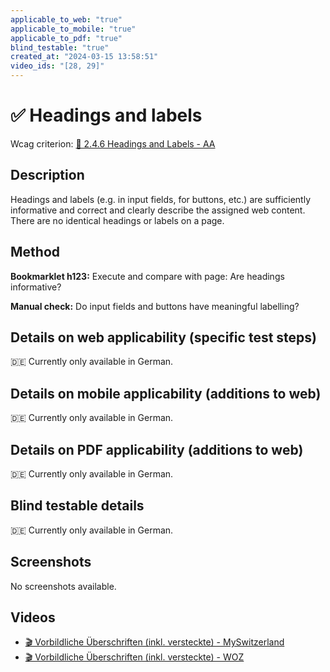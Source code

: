 ```yaml
---
applicable_to_web: "true"
applicable_to_mobile: "true"
applicable_to_pdf: "true"
blind_testable: "true"
created_at: "2024-03-15 13:58:51"
video_ids: "[28, 29]"
---
```


# ✅ Headings and labels

Wcag criterion: [📜 2.4.6 Headings and Labels - AA](..)

## Description

Headings and labels (e.g. in input fields, for buttons, etc.) are sufficiently informative and correct and clearly describe the assigned web content. There are no identical headings or labels on a page.

## Method

**Bookmarklet h123:** Execute and compare with page: Are headings informative?

**Manual check:** Do input fields and buttons have meaningful labelling?

## Details on web applicability (specific test steps)

🇩🇪 Currently only available in German.

## Details on mobile applicability (additions to web)

🇩🇪 Currently only available in German.

## Details on PDF applicability (additions to web)

🇩🇪 Currently only available in German.

## Blind testable details

🇩🇪 Currently only available in German.

## Screenshots

No screenshots available.

## Videos

- [🎬 Vorbildliche Überschriften (inkl. versteckte) - MySwitzerland](/en/videos/vorbildliche-uberschriften-inkl-versteckte-myswitzerland)
- [🎬 Vorbildliche Überschriften (inkl. versteckte) - WOZ](/en/videos/vorbildliche-uberschriften-inkl-versteckte-woz)
